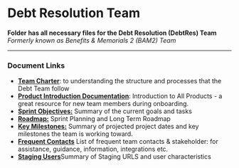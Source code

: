 # Debt Resolution Team 
**Folder has all necessary files for the Debt Resolution (DebtRes) Team** _Formerly known as Benefits & Memorials 2 (BAM2) Team_

---

### **Document Links**
- [**Team Charter**](https://github.com/department-of-veterans-affairs/va.gov-team/blob/master/teams/vsa/teams/benefits-memorials-2/charter.md):  to understanding the structure and processes that the Debt Team follow 
- [**Product Introduction Documentation**](https://github.com/department-of-veterans-affairs/va.gov-team/blob/master/teams/vsa/teams/benefits-memorials-2/product-intro.md): Introduction to All Products - a great resource for new team members during onboarding. 
- [**Sprint Objectives:**](https://github.com/department-of-veterans-affairs/va.gov-team/blob/master/teams/vsa/teams/benefits-memorials-2/sprint-objectives.md) Summary of the current goals and tasks
- [**Roadmap:**](https://app.mural.co/t/departmentofveteransaffairs9999/m/departmentofveteransaffairs9999/1678156688332/a1ab34bad3b56cb54d066101c53b0e46d5cbef82?sender=u4c4cdd58739e080a19e64125) Sprint Planning and Long Term Roadmap
- [**Key Milestones:**](https://github.com/department-of-veterans-affairs/va.gov-team/blob/master/teams/vsa/teams/benefits-memorials-2/key_milestones.md) Summary of projected project dates and key milestones the team is working toward.
- [**Frequent Contacts**](https://github.com/department-of-veterans-affairs/va.gov-team/blob/master/teams/vsa/teams/benefits-memorials-2/frequent_contacts.md) List of frequent team contacts & stakeholder: for assistance, guidance, information, integrations etc. 
- [**Staging Users**](https://github.com/department-of-veterans-affairs/va.gov-team/blob/master/teams/vsa/teams/benefits-memorials-2/staging-users-debtproducts.md)Summary of Staging URLS and user characteristics
